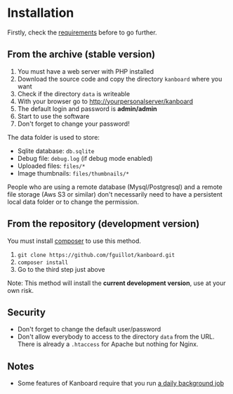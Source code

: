 Installation
============

Firstly, check the [requirements](requirements.markdown) before to go further.

From the archive (stable version)
---------------------------------

1. You must have a web server with PHP installed
2. Download the source code and copy the directory `kanboard` where you want
3. Check if the directory `data` is writeable
4. With your browser go to <http://yourpersonalserver/kanboard>
5. The default login and password is **admin/admin**
6. Start to use the software
7. Don't forget to change your password!

The data folder is used to store:

- Sqlite database: `db.sqlite`
- Debug file: `debug.log` (if debug mode enabled)
- Uploaded files: `files/*`
- Image thumbnails: `files/thumbnails/*`

People who are using a remote database (Mysql/Postgresql) and a remote file storage (Aws S3 or similar) don't necessarily need to have a persistent local data folder or to change the permission.

From the repository (development version)
-----------------------------------------

You must install [composer](https://getcomposer.org/) to use this method.

1. `git clone https://github.com/fguillot/kanboard.git`
2. `composer install`
3. Go to the third step just above

Note: This method will install the **current development version**, use at your own risk.

Security
--------

- Don't forget to change the default user/password
- Don't allow everybody to access to the directory `data` from the URL. There is already a `.htaccess` for Apache but nothing for Nginx.

Notes
-----

- Some features of Kanboard require that you run [a daily background job](cronjob.markdown)
